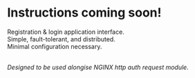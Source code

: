 # Instructions coming soon! #

Registration & login application interface.  
Simple, fault-tolerant, and distributed.  
Minimal configuration necessary.
</br>
</br>

_Designed to be used alongise NGINX http auth request module._
